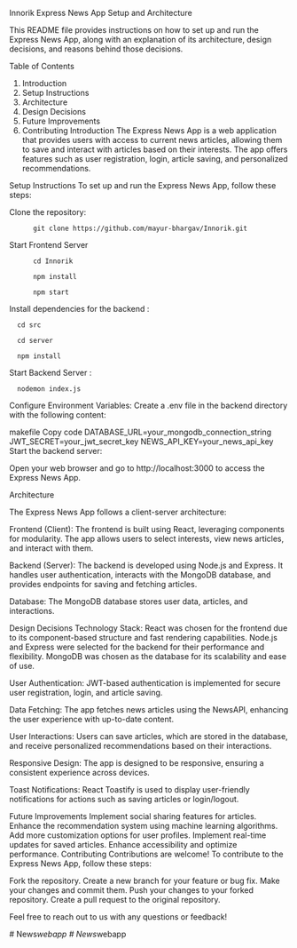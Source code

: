 Innorik Express News App Setup and Architecture

This README file provides instructions on how to set up and run the Express News App, along with an explanation of its architecture, design decisions, and reasons behind those decisions.

Table of Contents
1. Introduction
2. Setup Instructions
3. Architecture
4. Design Decisions
5. Future Improvements
6. Contributing
Introduction
The Express News App is a web application that provides users with access to current news articles, allowing them to save and interact with articles based on their interests. The app offers features such as user registration, login, article saving, and personalized recommendations.
 
Setup Instructions
To set up and run the Express News App, follow these steps:

Clone the repository:


          git clone https://github.com/mayur-bhargav/Innorik.git

Start Frontend Server

          cd Innorik

          npm install

          npm start

Install dependencies for the backend :

      cd src

      cd server

      npm install

Start Backend Server :

      nodemon index.js

Configure Environment Variables:
Create a .env file in the backend directory with the following content:

makefile
Copy code
DATABASE_URL=your_mongodb_connection_string
JWT_SECRET=your_jwt_secret_key
NEWS_API_KEY=your_news_api_key
Start the backend server:


Open your web browser and go to http://localhost:3000 to access the Express News App.

Architecture

The Express News App follows a client-server architecture:

Frontend (Client): The frontend is built using React, leveraging components for modularity. The app allows users to select interests, view news articles, and interact with them.

Backend (Server): The backend is developed using Node.js and Express. It handles user authentication, interacts with the MongoDB database, and provides endpoints for saving and fetching articles.

Database: The MongoDB database stores user data, articles, and interactions.

Design Decisions
Technology Stack: React was chosen for the frontend due to its component-based structure and fast rendering capabilities. Node.js and Express were selected for the backend for their performance and flexibility. MongoDB was chosen as the database for its scalability and ease of use.

User Authentication: JWT-based authentication is implemented for secure user registration, login, and article saving.

Data Fetching: The app fetches news articles using the NewsAPI, enhancing the user experience with up-to-date content.

User Interactions: Users can save articles, which are stored in the database, and receive personalized recommendations based on their interactions.

Responsive Design: The app is designed to be responsive, ensuring a consistent experience across devices.

Toast Notifications: React Toastify is used to display user-friendly notifications for actions such as saving articles or login/logout.

Future Improvements
Implement social sharing features for articles.
Enhance the recommendation system using machine learning algorithms.
Add more customization options for user profiles.
Implement real-time updates for saved articles.
Enhance accessibility and optimize performance.
Contributing
Contributions are welcome! To contribute to the Express News App, follow these steps:

Fork the repository.
Create a new branch for your feature or bug fix.
Make your changes and commit them.
Push your changes to your forked repository.
Create a pull request to the original repository.

Feel free to reach out to us with any questions or feedback!

#   N e w s _ w e b a p p  
 #   N e w s _ w e b a p p  
 